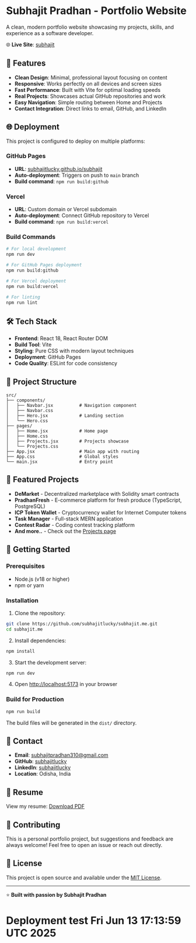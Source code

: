 # Subhajit Pradhan - Portfolio Website

A clean, modern portfolio website showcasing my projects, skills, and experience as a software developer.

🌐 **Live Site**: [subhajit](https://subhajitxyz.vercel.app)

## 🚀 Features

- **Clean Design**: Minimal, professional layout focusing on content
- **Responsive**: Works perfectly on all devices and screen sizes
- **Fast Performance**: Built with Vite for optimal loading speeds
- **Real Projects**: Showcases actual GitHub repositories and work
- **Easy Navigation**: Simple routing between Home and Projects
- **Contact Integration**: Direct links to email, GitHub, and LinkedIn

## 🌐 Deployment

This project is configured to deploy on multiple platforms:

### GitHub Pages
- **URL**: [subhajitlucky.github.io/subhajit](https://subhajitlucky.github.io/subhajit/)
- **Auto-deployment**: Triggers on push to `main` branch
- **Build command**: `npm run build:github`

### Vercel
- **URL**: Custom domain or Vercel subdomain
- **Auto-deployment**: Connect GitHub repository to Vercel
- **Build command**: `npm run build:vercel`

### Build Commands
```bash
# For local development
npm run dev

# For GitHub Pages deployment
npm run build:github

# For Vercel deployment
npm run build:vercel

# For linting
npm run lint
```



## 🛠️ Tech Stack

- **Frontend**: React 18, React Router DOM
- **Build Tool**: Vite
- **Styling**: Pure CSS with modern layout techniques
- **Deployment**: GitHub Pages
- **Code Quality**: ESLint for code consistency

## 📁 Project Structure

```
src/
├── components/
│   ├── Navbar.jsx          # Navigation component
│   ├── Navbar.css
│   ├── Hero.jsx            # Landing section
│   └── Hero.css
├── pages/
│   ├── Home.jsx            # Home page
│   ├── Home.css
│   ├── Projects.jsx        # Projects showcase
│   └── Projects.css
├── App.jsx                 # Main app with routing
├── App.css                 # Global styles
└── main.jsx                # Entry point
```

## 🎯 Featured Projects

- **DeMarket** - Decentralized marketplace with Solidity smart contracts
- **PradhanFresh** - E-commerce platform for fresh produce (TypeScript, PostgreSQL)
- **ICP Token Wallet** - Cryptocurrency wallet for Internet Computer tokens
- **Task Manager** - Full-stack MERN application
- **Contest Radar** - Coding contest tracking platform
- **And more..** - Check out the [Projects page](https://subhajit.me/projects)

## 🚀 Getting Started

### Prerequisites
- Node.js (v18 or higher)
- npm or yarn

### Installation

1. Clone the repository:
```bash
git clone https://github.com/subhajitlucky/subhajit.me.git
cd subhajit.me
```

2. Install dependencies:
```bash
npm install
```

3. Start the development server:
```bash
npm run dev
```

4. Open [http://localhost:5173](http://localhost:5173) in your browser

### Build for Production

```bash
npm run build
```

The build files will be generated in the `dist/` directory.

## 📧 Contact

- **Email**: [subhajitpradhan310@gmail.com](mailto:subhajitpradhan310@gmail.com)
- **GitHub**: [subhajitlucky](https://github.com/subhajitlucky)
- **LinkedIn**: [subhajitlucky](https://linkedin.com/in/subhajitlucky)
- **Location**: Odisha, India

## 📄 Resume

View my resume: [Download PDF](./assets/Subhajit_Resume.pdf)

## 🤝 Contributing

This is a personal portfolio project, but suggestions and feedback are always welcome! Feel free to open an issue or reach out directly.

## 📝 License

This project is open source and available under the [MIT License](LICENSE).

---

⭐ **Built with passion by Subhajit Pradhan**
# Deployment test Fri Jun 13 17:13:59 UTC 2025
